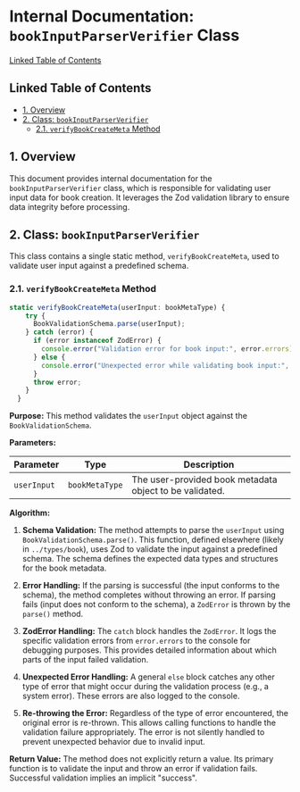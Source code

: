 # Internal Documentation: `bookInputParserVerifier` Class

[Linked Table of Contents](#linked-table-of-contents)

## Linked Table of Contents

* [1. Overview](#1-overview)
* [2. Class: `bookInputParserVerifier`](#2-class-bookinputparserverifier)
    * [2.1. `verifyBookCreateMeta` Method](#21-verifybookcreatemeta-method)


## 1. Overview

This document provides internal documentation for the `bookInputParserVerifier` class, which is responsible for validating user input data for book creation.  It leverages the Zod validation library to ensure data integrity before processing.


## 2. Class: `bookInputParserVerifier`

This class contains a single static method, `verifyBookCreateMeta`, used to validate user input against a predefined schema.

### 2.1. `verifyBookCreateMeta` Method

```typescript
static verifyBookCreateMeta(userInput: bookMetaType) {
    try {
      BookValidationSchema.parse(userInput);
    } catch (error) {
      if (error instanceof ZodError) {
        console.error("Validation error for book input:", error.errors);
      } else {
        console.error("Unexpected error while validating book input:", error);
      }
      throw error;
    }
  }
```

**Purpose:** This method validates the `userInput` object against the `BookValidationSchema`.

**Parameters:**

| Parameter      | Type             | Description                                          |
|-----------------|------------------|------------------------------------------------------|
| `userInput`    | `bookMetaType`   | The user-provided book metadata object to be validated. |


**Algorithm:**

1. **Schema Validation:** The method attempts to parse the `userInput` using `BookValidationSchema.parse()`. This function, defined elsewhere (likely in `../types/book`), uses Zod to validate the input against a predefined schema.  The schema defines the expected data types and structures for the book metadata.

2. **Error Handling:** If the parsing is successful (the input conforms to the schema), the method completes without throwing an error. If parsing fails (input does not conform to the schema), a `ZodError` is thrown by the `parse()` method.

3. **ZodError Handling:** The `catch` block handles the `ZodError`. It logs the specific validation errors from `error.errors` to the console for debugging purposes.  This provides detailed information about which parts of the input failed validation.

4. **Unexpected Error Handling:**  A general `else` block catches any other type of error that might occur during the validation process (e.g., a system error).  These errors are also logged to the console.

5. **Re-throwing the Error:** Regardless of the type of error encountered, the original error is re-thrown. This allows calling functions to handle the validation failure appropriately.  The error is not silently handled to prevent unexpected behavior due to invalid input.


**Return Value:** The method does not explicitly return a value. Its primary function is to validate the input and throw an error if validation fails.  Successful validation implies an implicit "success".

